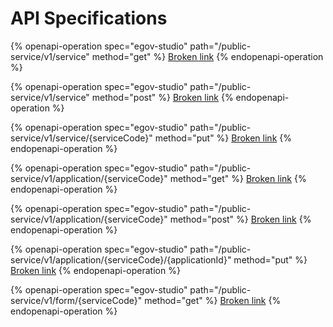 # API Specifications

{% openapi-operation spec="egov-studio" path="/public-service/v1/service" method="get" %}
[Broken link](broken-reference)
{% endopenapi-operation %}

{% openapi-operation spec="egov-studio" path="/public-service/v1/service" method="post" %}
[Broken link](broken-reference)
{% endopenapi-operation %}

{% openapi-operation spec="egov-studio" path="/public-service/v1/service/{serviceCode}" method="put" %}
[Broken link](broken-reference)
{% endopenapi-operation %}

{% openapi-operation spec="egov-studio" path="/public-service/v1/application/{serviceCode}" method="get" %}
[Broken link](broken-reference)
{% endopenapi-operation %}

{% openapi-operation spec="egov-studio" path="/public-service/v1/application/{serviceCode}" method="post" %}
[Broken link](broken-reference)
{% endopenapi-operation %}

{% openapi-operation spec="egov-studio" path="/public-service/v1/application/{serviceCode}/{applicationId}" method="put" %}
[Broken link](broken-reference)
{% endopenapi-operation %}

{% openapi-operation spec="egov-studio" path="/public-service/v1/form/{serviceCode}" method="get" %}
[Broken link](broken-reference)
{% endopenapi-operation %}
